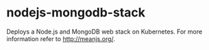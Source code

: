 # nodejs-mongodb-stack

Deploys a Node.js and MongoDB web stack on Kubernetes. For more information refer to http://meanjs.org/.

